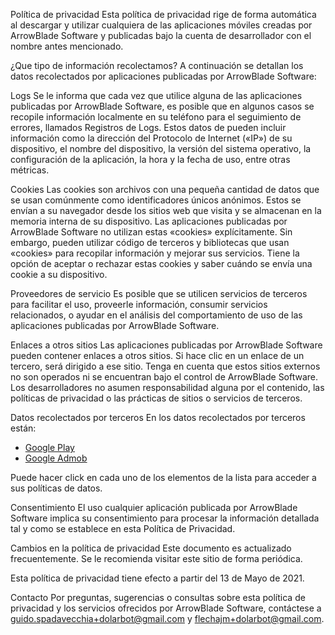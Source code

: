 Política de privacidad
Esta política de privacidad rige de forma automática al descargar y utilizar cualquiera de las aplicaciones móviles creadas por ArrowBlade Software y publicadas bajo la cuenta de desarrollador con el nombre antes mencionado.

¿Que tipo de información recolectamos?
A continuación se detallan los datos recolectados por aplicaciones publicadas por ArrowBlade Software:

Logs
Se le informa que cada vez que utilice alguna de las aplicaciones publicadas por ArrowBlade Software, es posible que en algunos casos se recopile información localmente en su teléfono para el seguimiento de errores, llamados Registros de Logs. Estos datos de pueden incluir información como la dirección del Protocolo de Internet («IP») de su dispositivo, el nombre del dispositivo, la versión del sistema operativo, la configuración de la aplicación, la hora y la fecha de uso, entre otras métricas.

Cookies
Las cookies son archivos con una pequeña cantidad de datos que se usan comúnmente como identificadores únicos anónimos. Estos se envían a su navegador desde los sitios web que visita y se almacenan en la memoria interna de su dispositivo.
Las aplicaciones publicadas por ArrowBlade Software no utilizan estas «cookies» explícitamente. Sin embargo, pueden utilizar código de terceros y bibliotecas que usan «cookies» para recopilar información y mejorar sus servicios. Tiene la opción de aceptar o rechazar estas cookies y saber cuándo se envía una cookie a su dispositivo.

Proveedores de servicio
Es posible que se utilicen servicios de terceros para facilitar el uso, proveerle información, consumir servicios relacionados, o ayudar en el análisis del comportamiento de uso de las aplicaciones publicadas por ArrowBlade Software.

Enlaces a otros sitios
Las aplicaciones publicadas por ArrowBlade Software pueden contener enlaces a otros sitios. Si hace clic en un enlace de un tercero, será dirigido a ese sitio. Tenga en cuenta que estos sitios externos no son operados ni se encuentran bajo el control de ArrowBlade Software. Los desarrolladores no asumen responsabilidad alguna por el contenido, las políticas de privacidad o las prácticas de sitios o servicios de terceros.

Datos recolectados por terceros
En los datos recolectados por terceros están:

- [Google Play](https://policies.google.com/privacy)
- [Google Admob](https://support.google.com/admob/answer/6128543?hl=es)

Puede hacer click en cada uno de los elementos de la lista para acceder a sus políticas de datos.

Consentimiento
El uso cualquier aplicación publicada por ArrowBlade Software implica su consentimiento para procesar la información detallada tal y como se establece en esta Política de Privacidad.

Cambios en la política de privacidad
Este documento es actualizado frecuentemente. Se le recomienda visitar este sitio de forma periódica.

Esta política de privacidad tiene efecto a partir del 13 de Mayo de 2021.

Contacto
Por preguntas, sugerencias o consultas sobre esta política de privacidad y los servicios ofrecidos por ArrowBlade Software, contáctese a guido.spadavecchia+dolarbot@gmail.com y flechajm+dolarbot@gmail.com.